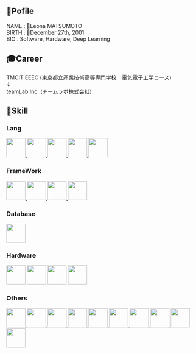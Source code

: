 ## 🦡Pofile
NAME    : 👻Leona MATSUMOTO
<br>
BIRTH   : 🎂December 27th, 2001
<br>
BIO     : Software, Hardware, Deep Learning

## 🎓Career
TMCIT EEEC (東京都立産業技術高等専門学校　電気電子工学コース)
<br>
↓
<br>
teamLab Inc. (チームラボ株式会社)

## 🧠Skill
### Lang
<a href="https://www.python.org/">
  <img src="https://user-images.githubusercontent.com/69725322/199580443-5c42fc65-4624-46e9-a0cc-2e650989307f.svg" height=50px />
</a>
<a href="https://developer.mozilla.org/ja/docs/Web/JavaScript">
  <img src="https://user-images.githubusercontent.com/69725322/199583254-7578a907-1454-4cc8-b237-fb35decb58a0.svg" height=50px />
</a>
<a href="https://en.wikipedia.org/wiki/C_(programming_language)">
  <img src="https://user-images.githubusercontent.com/69725322/199580327-3382101d-6b75-4269-bcec-f9e15fe16605.svg" height=50px/>
</a>
<a href="https://en.wikipedia.org/wiki/HTML">
  <img src="https://user-images.githubusercontent.com/69725322/199587238-f903caa4-abc8-4b95-8520-ee4e701c33cb.svg" height=50px/>
</a>
<a href="https://en.wikipedia.org/wiki/CSS">
  <img src="https://user-images.githubusercontent.com/69725322/199587357-ef2f3e0e-fda4-4807-86be-6501fe76bf3b.svg" height=50px/>
</a>

### FrameWork
<a href="https://docs.djangoproject.com/en/4.1/">
  <img src="https://user-images.githubusercontent.com/69725322/199580604-9ea6ffd1-074c-4f15-8675-fcb1ef2f80bc.svg" height=50px />
</a>
<a href="https://www.typescriptlang.org/">
  <img src="https://user-images.githubusercontent.com/69725322/199582061-6e86784a-7824-4478-871f-7196535f432e.svg" height=50px />
</a>
<a href="https://reactjs.org/">
  <img src="https://user-images.githubusercontent.com/69725322/199582657-a8a9a062-862c-4919-9bbc-f7d7336d94fd.svg" height=50px />
</a>
<a href="https://nextjs.org/">
  <img src="https://user-images.githubusercontent.com/69725322/199582892-acf4f111-159b-4694-9300-c2e27b45bd08.svg" height=50px />
</a>

### Database
<a href="https://www.mysql.com/">
  <img src="https://user-images.githubusercontent.com/69725322/199589940-c6349dd2-b0e7-408d-bfcf-6bd7d587f386.svg" height=50px />
</a>


### Hardware
<a href="https://www.nvidia.com/en-us/autonomous-machines/embedded-systems/">
  <img src="https://www.openrtm.org/openrtm/sites/default/files/6341/NV_JETSON_TX1_LOGO4.png" height=50px />
</a>
<a href="https://www.arduino.cc/">
  <img src="https://user-images.githubusercontent.com/69725322/199580770-3db21660-cab8-4874-988f-a4a662f7d317.svg" height=50px />
</a>
<a href="https://m5stack.com/">
  <img src="https://docs.m5stack.com/assets/m5logo2022.svg" height=50px />
</a> 
<a href="https://www.raspberrypi.com/">
  <img src="https://user-images.githubusercontent.com/69725322/199581713-9df15d5f-9552-4771-a442-4ec36a84dac0.svg" height=50px />
</a>

### Others
<a href="https://git-scm.com/">
  <img src="https://user-images.githubusercontent.com/69725322/199588368-4c0c3152-762d-4c21-ac69-adc18db004d5.svg" height=50px />
</a> 
<a href="https://www.figma.com/">
  <img src="https://user-images.githubusercontent.com/69725322/199581161-b9b9eab1-8793-49d9-b07b-ce4b30867781.svg" height=50px />
</a>
<a href="https://pjreddie.com/darknet/yolo/">
  <img src="https://user-images.githubusercontent.com/69725322/199578414-ff68edf6-d020-4604-9ec6-49a0edaf1a19.png" height=50px />
</a>
<a href="https://www.originalmind.co.jp/">
  <img src="https://prtimes.jp/data/corp/85839/logo/pc-39d3d42692e592cb6c40797982d20d21-e42563c40ae39d1d803ac44c6a2a26d2.png" height=50px />
</a>
<a href="https://www.autodesk.com/products/eagle/overview?term=1-YEAR&tab=subscription">
  <img src="https://www.techmediatoday.com/wp-content/uploads/2020/09/Eagle_2017_lockup_500x248.png" height=50px />
</a>
<a href="https://web.archive.org/web/20080630005635/http://www.latex-project.org/index.html">
  <img src="https://upload.wikimedia.org/wikipedia/commons/thumb/9/92/LaTeX_logo.svg/2560px-LaTeX_logo.svg.png" height=50px />
</a>
<a href="https://www.mathworks.com/products/matlab.html">
  <img src="https://upload.wikimedia.org/wikipedia/commons/thumb/2/21/Matlab_Logo.png/667px-Matlab_Logo.png" height=50px />
</a>
<a href="http://www.gnuplot.info/">
  <img src="https://sourceforge.net/p/gnuplot/patches/_discuss/thread/dd8a7c1b/630c/attachment/icon.svg" height=50px />
</a>
<a href="https://ngspice.sourceforge.io/">
  <img src="https://ngspice.sourceforge.io/images/nglogo.jpg" height=50px />
</a>
<a href="https://www.redmine.org/">
  <img src="https://upload.wikimedia.org/wikipedia/commons/thumb/3/3f/Redmine_logo.svg/2560px-Redmine_logo.svg.png" height=50px />
</a>



